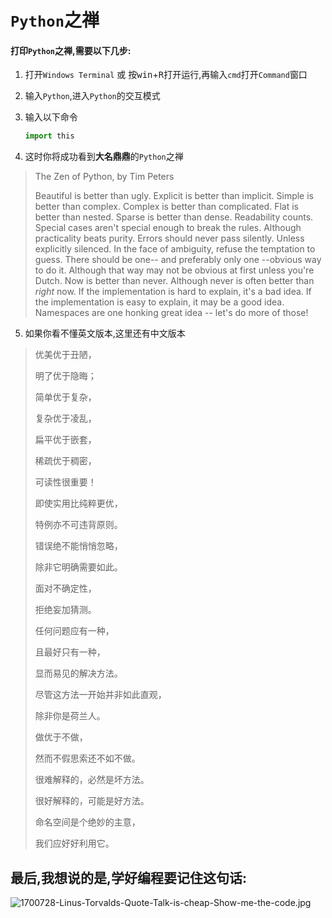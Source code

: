 # `Python`之禅

#### 打印`Python`之禅,需要以下几步:

1. 打开`Windows Terminal` 或 按<kbd>win</kbd>+<kbd>R</kbd>打开运行,再输入`cmd`打开`Command`窗口

2. 输入`Python`,进入`Python`的交互模式

3. 输入以下命令

    ```python
    import this
    ```

4. 这时你将成功看到**大名鼎鼎**的`Python`之禅

> The Zen of Python, by Tim Peters
>
> Beautiful is better than ugly.
> Explicit is better than implicit.
> Simple is better than complex.
> Complex is better than complicated.
> Flat is better than nested.
> Sparse is better than dense.
> Readability counts.
> Special cases aren't special enough to break the rules.
> Although practicality beats purity.
> Errors should never pass silently.
> Unless explicitly silenced.
> In the face of ambiguity, refuse the temptation to guess.
> There should be one-- and preferably only one --obvious way to do it.
> Although that way may not be obvious at first unless you're Dutch.
> Now is better than never.
> Although never is often better than *right* now.
> If the implementation is hard to explain, it's a bad idea.
> If the implementation is easy to explain, it may be a good idea.
> Namespaces are one honking great idea -- let's do more of those!

5. 如果你看不懂英文版本,这里还有中文版本

> 优美优于丑陋，
>
> 明了优于隐晦；
>
> 简单优于复杂，
>
> 复杂优于凌乱，
>
> 扁平优于嵌套，
>
> 稀疏优于稠密，
>
> 可读性很重要！
>
> 即使实用比纯粹更优，
>
> 特例亦不可违背原则。
>
> 错误绝不能悄悄忽略，
>
> 除非它明确需要如此。
>
> 面对不确定性，
>
> 拒绝妄加猜测。
>
> 任何问题应有一种，
>
> 且最好只有一种，
>
> 显而易见的解决方法。
>
> 尽管这方法一开始并非如此直观，
>
> 除非你是荷兰人。
>
> 做优于不做，
>
> 然而不假思索还不如不做。
>
> 很难解释的，必然是坏方法。
>
> 很好解释的，可能是好方法。
>
> 命名空间是个绝妙的主意，
>
> 我们应好好利用它。



## 最后,我想说的是,学好编程要记住这句话:

![1700728-Linus-Torvalds-Quote-Talk-is-cheap-Show-me-the-code.jpg](https://i.loli.net/2021/01/12/94U1TzAohbly6Gp.jpg)


